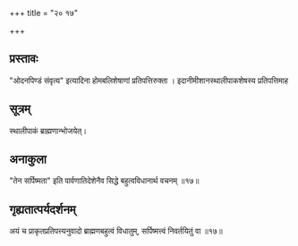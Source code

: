 +++
title = "२० १७"

+++

## प्रस्तावः
"ओदनपिण्डं संवृत्य" इत्यादिना होमबलिशेषाणां प्रतिपत्तिरुक्ता ।
इदानीमीशानस्थालीपाकशेषस्य प्रतिपत्तिमाह

## सूत्रम्
स्थालीपाकं ब्राह्मणान्भोजयेत्।
## अनाकुला
"तेन सर्पिष्मता" इति पार्वणातिदेशेनैव सिद्धे बहुत्वविधानार्थ वचनम् ॥१७॥

## गृह्यतात्पर्यदर्शनम्
अयं च प्राकृतप्रतिपत्त्यनुवादो ब्राह्मणबहुत्वं विधातुम्, सर्पिष्मत्त्वं निवर्तयितुं वा ॥१७॥
